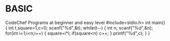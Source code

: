 # BASIC
CodeChef Programs at beginner and easy level
#include<stdio.h>
int main()
{
    int t,square=1,c=0;
    scanf("%d",&t);
    while(t--)
    {
        int n;
        scanf("%d",&n);
        for(int i=1;i<n;i++)
        {
           square=i*i;
           if(square<n)
           c++;
        }
        printf("%d",c);
    }
}
